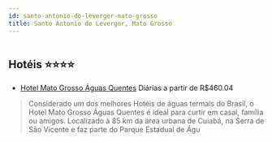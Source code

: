 ```yaml
---
id: santo-antonio-do-leverger-mato-grosso
title: Santo Antonio do Leverger, Mato Grosso
---
```


<center><img src="https://novo-hu.s3.amazonaws.com/reservas/ota/prod/hotel/1381/79481134_20171006104142.jpg" alt="" /></center>


## Hotéis ⭐️⭐️⭐️⭐️

-    [Hotel Mato Grosso Águas Quentes](https://www.hurb.com/aud/https://www.hurb.com/hoteis/santo-antonio-do-leverger/hotel-mato-grosso-aguas-quentes-OMN-1564?cmp=18055) Diárias a partir de R$460.04
   > Considerado um dos melhores Hotéis  de águas termais do Brasil, o Hotel Mato Grosso Águas Quentes é ideal para curtir em casal, família ou amigos. Localizado à 85 km da área urbana de Cuiabá, na Serra de  São Vicente e faz parte do Parque Estadual de Águ
